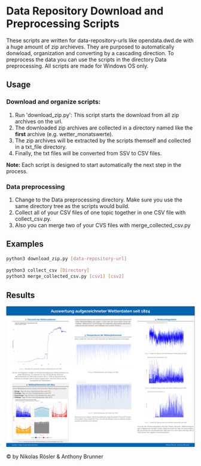 # Data Repository Download and Preprocessing Scripts
These scripts are written for data-repository-urls like opendata.dwd.de with a huge amount of zip archieves. They are purposed to automatically donwload, organization and converting by a cascading direction. To preprocess the data you can use the scripts in the directory Data preprocessing.
All scripts are made for Windows OS only.

## Usage
### Download and organize scripts:
1. Run 'download_zip.py': This script starts the download from all zip archives on the url.
2. The downloaded zip archives are collected in a directory named like the **first** archive (e.g. wetter_monatswerte).
3. The zip archives will be extracted by the scripts themself and collected in a txt_file directory.
4. Finally, the txt files will be converted from SSV to CSV files. 

**Note:** Each script is designed to start automatically the next step in the process.

### Data preprocessing 
1. Change to the Data preprocessing directory. Make sure you use the same directory tree as the scripts would build.
2. Collect all of your CSV files of one topic together in one CSV file with collect_csv.py.
3. Also you can merge two of your CVS files with merge_collected_csv.py

## Examples
```bash
python3 download_zip.py [data-repository-url]
```
```bash
python3 collect_csv [Directory]
python3 merge_collected_csv.py [csv1] [csv2]
```

## Results
![poster](/Poster.png "result poster")

&copy; by Nikolas Rösler & Anthony Brunner
